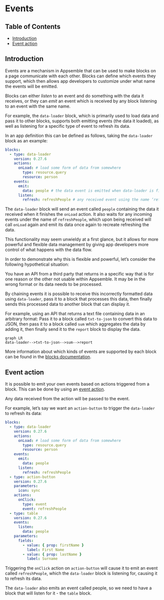# Events

## Table of Contents

- [Introduction](#introduction)
- [Event action](#event-action)

## Introduction

Events are a mechanism in Appsemble that can be used to make blocks on a page communicate with each
other. Blocks can define which events they support, which then allows app developers to customize
under what name the events will be emitted.

Blocks can either _listen_ to an event and do something with the data it receives, or they can
_emit_ an event which is received by any block listening to an event with the same name.

For example, the `data-loader` block, which is primarily used to load data and pass it to other
blocks, supports both emitting events (the data it loaded), as well as listening for a specific type
of event to refresh its data.

In an app definition this can be defined as follows, taking the `data-loader` block as an example:

```yaml copy validate blocks-snippet
blocks:
  - type: data-loader
    version: 0.27.6
    actions:
      onLoad: # load some form of data from somewhere
        type: resource.query
        resource: person
    events:
      emit:
        data: people # the data event is emitted when data-loader is finished loading, and will emit it under the name ‘people’
      listen:
        refresh: refreshPeople # any received event using the name ‘refreshPeople’ will trigger a refresh
```

The `data-loader` block will send an event called `people` containing the data it received when it
finishes the `onLoad` action. It also waits for any incoming events under the name of
`refreshPeople`, which upon being received will call `onLoad` again and emit its data once again to
recreate refreshing the data.

This functionality may seem unwieldy at a first glance, but it allows for more powerful and flexible
data management by giving app developers more control of what happens with the data flow.

In order to demonstrate why this is flexible and powerful, let’s consider the following hypothetical
situation:

You have an API from a third party that returns in a specific way that is for one reason or the
other not usable within Appsemble. It may be in the wrong format or its data needs to be processed.

By chaining events it is possible to receive this incorrectly formatted data using `data-loader`,
pass it to a block that processes this data, then finally sends this processed data to another block
that can display it.

For example, using an API that returns a text file containing data in an arbitrary format: Pass it
to a block called `txt-to-json` to convert this data to JSON, then pass it to a block called `sum`
which aggregates the data by adding it, then finally send it to the `report` block to display the
data.

```mermaid
graph LR
data-loader-->txt-to-json-->sum-->report
```

More information about which kinds of events are supported by each block can be found in the
[blocks documentation](/blocks).

## Event action

It is possible to emit your own events based on actions triggered from a block. This can be done by
using an [event action](/docs/reference/action.md#event).

Any data received from the action will be passed to the event.

For example, let’s say we want an `action-button` to trigger the `data-loader` to refresh its data:

```yaml copy validate blocks-snippet
blocks:
  - type: data-loader
    version: 0.27.6
    actions:
      onLoad: # load some form of data from somewhere
        type: resource.query
        resource: person
    events:
      emit:
        data: people
      listen:
        refresh: refreshPeople
  - type: action-button
    version: 0.27.6
    parameters:
      icon: sync
    actions:
      onClick:
        type: event
        event: refreshPeople
  - type: table
    version: 0.27.6
    events:
      listen:
        data: people
    parameters:
      fields:
        - value: { prop: firstName }
          label: First Name
        - value: { prop: lastName }
          label: Surname
```

Triggering the `onClick` action on `action-button` will cause it to emit an event called
`refreshPeople`, which the `data-loader` block is listening for, causing it to refresh its data.

The `data-loader` also emits an event called people, so we need to have a block that will listen for
it - the `table` block.
